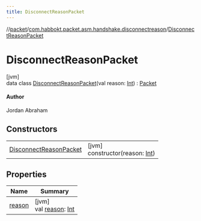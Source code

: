 ```yaml
---
title: DisconnectReasonPacket
---
```

//[packet](../../../index.html)/[com.habbokt.packet.asm.handshake.disconnectreason](../index.html)/[DisconnectReasonPacket](index.html)



# DisconnectReasonPacket



[jvm]\
data class [DisconnectReasonPacket](index.html)(val reason: [Int](https://kotlinlang.org/api/latest/jvm/stdlib/kotlin/-int/index.html)) : [Packet](../../../../api/api/com.habbokt.api.packet/-packet/index.html)

#### Author



Jordan Abraham



## Constructors


| | |
|---|---|
| [DisconnectReasonPacket](-disconnect-reason-packet.html) | [jvm]<br>constructor(reason: [Int](https://kotlinlang.org/api/latest/jvm/stdlib/kotlin/-int/index.html)) |


## Properties


| Name | Summary |
|---|---|
| [reason](reason.html) | [jvm]<br>val [reason](reason.html): [Int](https://kotlinlang.org/api/latest/jvm/stdlib/kotlin/-int/index.html) |

